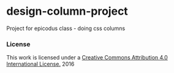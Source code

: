 # design-column-project
Project for epicodus class - doing css columns
### License

This work is licensed under a [Creative Commons Attribution 4.0 International License.](http://creativecommons.org/licenses/by/4.0/) 2016
